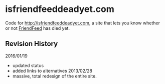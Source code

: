 isfriendfeeddeadyet.com
=======================

Code for http://isfriendfeeddeadyet.com, a site that lets you know whether
or not [FriendFeed](http://friendfeed.com) has died yet.

Revision History
----------------
2016/01/19
* updated status
* added links to alternatives
2013/02/28
* massive, total redesign of the entire site.

